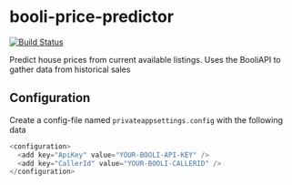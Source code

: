 # booli-price-predictor
[![Build Status](https://dev.azure.com/niklasbrannlund/house-price-predictor/_apis/build/status/niklasbrannlund.booli-price-predictor?branchName=master)](https://dev.azure.com/niklasbrannlund/house-price-predictor/_build/latest?definitionId=1&branchName=master)

Predict house prices from current available listings.
Uses the BooliAPI to gather data from historical sales


## Configuration
Create a config-file named `privateappsettings.config` with the following data
```C#
<configuration>
  <add key="ApiKey" value="YOUR-BOOLI-API-KEY" />
  <add key="CallerId" value="YOUR-BOOLI-CALLERID" />
</configuration>
```
